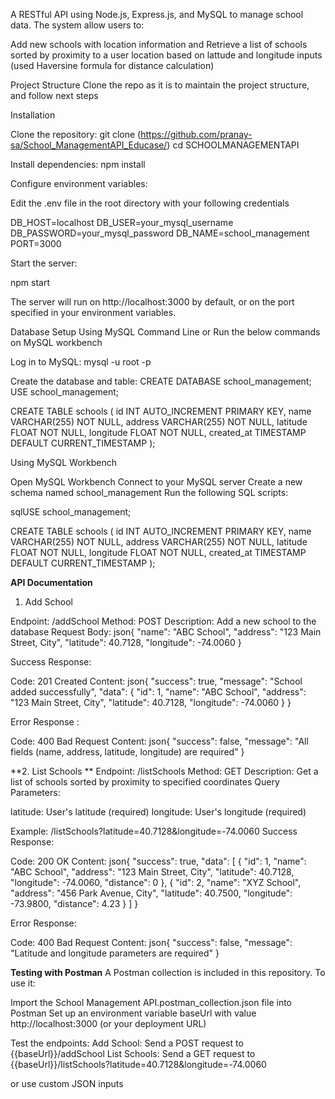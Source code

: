 A RESTful API using Node.js, Express.js, and MySQL to manage school data. The system allow users to:

Add new schools with location information
and Retrieve a list of schools sorted by proximity to a user location based on lattude and longitude inputs (used 
Haversine formula for distance calculation)


Project Structure
Clone the repo as it is to maintain the project structure, and follow next steps


Installation

Clone the repository:
git clone (https://github.com/pranay-sa/School_ManagementAPI_Educase/)
cd SCHOOLMANAGEMENTAPI

Install dependencies:
npm install



Configure environment variables:

Edit the .env file in the root directory with your following credentials

DB_HOST=localhost
DB_USER=your_mysql_username
DB_PASSWORD=your_mysql_password
DB_NAME=school_management
PORT=3000



Start the server:

npm start

The server will run on http://localhost:3000 by default, or on the port specified in your environment variables.



Database Setup
Using MySQL Command Line or Run the below commands on MySQL workbench

Log in to MySQL:
mysql -u root -p

Create the database and table:
CREATE DATABASE school_management;
USE school_management;

CREATE TABLE schools (
  id INT AUTO_INCREMENT PRIMARY KEY,
  name VARCHAR(255) NOT NULL,
  address VARCHAR(255) NOT NULL,
  latitude FLOAT NOT NULL,
  longitude FLOAT NOT NULL,
  created_at TIMESTAMP DEFAULT CURRENT_TIMESTAMP
);


Using MySQL Workbench

Open MySQL Workbench
Connect to your MySQL server
Create a new schema named school_management
Run the following SQL scripts:

sqlUSE school_management;

CREATE TABLE schools (
  id INT AUTO_INCREMENT PRIMARY KEY,
  name VARCHAR(255) NOT NULL,
  address VARCHAR(255) NOT NULL,
  latitude FLOAT NOT NULL,
  longitude FLOAT NOT NULL,
  created_at TIMESTAMP DEFAULT CURRENT_TIMESTAMP
);



**API Documentation**
1. Add School

Endpoint: /addSchool
Method: POST
Description: Add a new school to the database
Request Body:
json{
  "name": "ABC School",
  "address": "123 Main Street, City",
  "latitude": 40.7128,
  "longitude": -74.0060
}

Success Response:

Code: 201 Created
Content:
json{
  "success": true,
  "message": "School added successfully",
  "data": {
    "id": 1,
    "name": "ABC School",
    "address": "123 Main Street, City",
    "latitude": 40.7128,
    "longitude": -74.0060
  }
}


Error Response :

Code: 400 Bad Request
Content:
json{
  "success": false,
  "message": "All fields (name, address, latitude, longitude) are required"
}




**2. List Schools
**
Endpoint: /listSchools
Method: GET
Description: Get a list of schools sorted by proximity to specified coordinates
Query Parameters:

latitude: User's latitude (required)
longitude: User's longitude (required)


Example: /listSchools?latitude=40.7128&longitude=-74.0060
Success Response:

Code: 200 OK
Content:
json{
  "success": true,
  "data": [
    {
      "id": 1,
      "name": "ABC School",
      "address": "123 Main Street, City",
      "latitude": 40.7128,
      "longitude": -74.0060,
      "distance": 0
    },
    {
      "id": 2,
      "name": "XYZ School",
      "address": "456 Park Avenue, City",
      "latitude": 40.7500,
      "longitude": -73.9800,
      "distance": 4.23
    }
  ]
}



Error Response:

Code: 400 Bad Request
Content:
json{
  "success": false,
  "message": "Latitude and longitude parameters are required"
}



**Testing with Postman**
A Postman collection is included in this repository. To use it:

Import the School Management API.postman_collection.json file into Postman
Set up an environment variable baseUrl with value http://localhost:3000 (or your deployment URL)

Test the endpoints:
Add School: Send a POST request to {{baseUrl}}/addSchool
List Schools: Send a GET request to {{baseUrl}}/listSchools?latitude=40.7128&longitude=-74.0060

or use custom JSON inputs 
